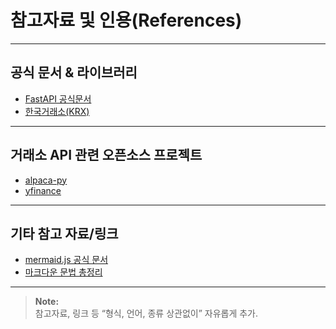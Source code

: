 # 참고자료 및 인용(References)

---

## 공식 문서 & 라이브러리

- [FastAPI 공식문서](https://fastapi.tiangolo.com/)
- [한국거래소(KRX)](https://krx.co.kr/main/main.jsp)

---

## 거래소 API 관련 오픈소스 프로젝트

- [alpaca-py](https://github.com/alpacahq/alpaca-py)
- [yfinance](https://github.com/ranaroussi/yfinance)

---

## 기타 참고 자료/링크

- [mermaid.js 공식 문서](https://mermaid-js.github.io/)
- [마크다운 문법 총정리](https://guides.github.com/features/mastering-markdown/)

---

> **Note:**  
> 참고자료, 링크 등 “형식, 언어, 종류 상관없이” 자유롭게 추가.
